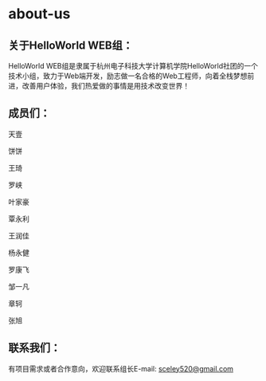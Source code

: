 # about-us
## 关于HelloWorld WEB组：

HelloWorld WEB组是隶属于杭州电子科技大学计算机学院HelloWorld社团的一个技术小组，致力于Web端开发，励志做一名合格的Web工程师，向着全栈梦想前进，改善用户体验，我们热爱做的事情是用技术改变世界！
  
## 成员们：

天壹

饼饼

王琦

罗峡

叶家豪

覃永利

王润佳

杨永健

罗康飞

邹一凡

章轲

张旭

## 联系我们：

有项目需求或者合作意向，欢迎联系组长E-mail: sceley520@gmail.com
